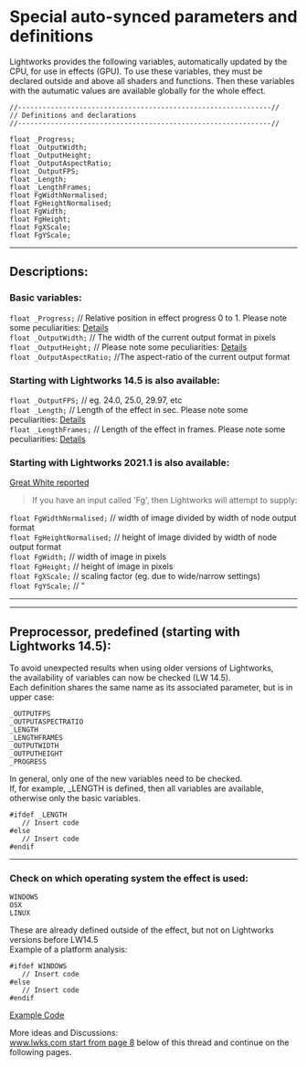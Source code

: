 # Special auto-synced parameters and definitions
Lightworks provides the following variables, automatically updated by the CPU, for use in effects (GPU).
To use these variables, they must be declared outside and above all shaders and functions. Then these variables with the autumatic values are available globally for the whole effect.
``` Code
//--------------------------------------------------------------//
// Definitions and declarations
//--------------------------------------------------------------//

float _Progress;
float _OutputWidth;
float _OutputHeight;
float _OutputAspectRatio;
float _OutputFPS;
float _Length;
float _LengthFrames;
float FgWidthNormalised;  
float FgHeightNormalised;  
float FgWidth;  
float FgHeight;  
float FgXScale;  
float FgYScale;  
```
  
---
  
## Descriptions:
  
### Basic variables:

`float _Progress;`          // Relative position in effect progress 0 to 1. Please note some peculiarities: [Details](_Progress.md)  
`float _OutputWidth;`       // The width of the current output format in pixels  
`float _OutputHeight;`      // Please note some peculiarities: [Details](_OutputHeight.md)  
`float _OutputAspectRatio;` //The aspect-ratio of the current output format  


### Starting with Lightworks 14.5 is also available: 

`float _OutputFPS;`     //  eg. 24.0, 25.0, 29.97, etc  
`float _Length;`        // Length of the effect in sec. Please note some peculiarities: [Details](_Length.md)  
`float _LengthFrames;`  // Length of the effect in frames. Please note some peculiarities: [Details](_Length.md)  
  
  
### Starting with Lightworks 2021.1 is also available: 

[Great White reported](https://www.lwks.com/index.php?option=com_kunena&func=view&catid=12&id=228948&Itemid=81#229128)

> If you have an input called 'Fg', then Lightworks will attempt to supply:

`float FgWidthNormalised;`   // width of image divided by width of node output format  
`float FgHeightNormalised;`  // height of image divided by width of node output format  
`float FgWidth;`             // width of image in pixels  
`float FgHeight;`            // height of image in pixels  
`float FgXScale;`            // scaling factor (eg. due to wide/narrow settings)  
`float FgYScale;`            // "  


---
---

## Preprocessor, predefined (starting with Lightworks 14.5):

To avoid unexpected results when using older versions of Lightworks,  
the availability of variables can now be checked (LW 14.5).  
Each definition shares the same name as its associated parameter, but is in upper case:  
``` Code
_OUTPUTFPS
_OUTPUTASPECTRATIO
_LENGTH
_LENGTHFRAMES
_OUTPUTWIDTH
_OUTPUTHEIGHT
_PROGRESS
```
In general, only one of the new variables need to be checked.  
If, for example, _LENGTH is defined, then all variables are available, otherwise only the basic variables. 
``` Code
#ifdef _LENGTH
   // Insert code
#else
   // Insert code
#endif
```

---

### Check on which operating system the effect is used:
``` Code
WINDOWS
OSX
LINUX
```
These are already defined outside of the effect, but not on Lightworks versions before LW14.5  
Example of a platform analysis:
``` Code
#ifdef WINDOWS
   // Insert code
#else
   // Insert code
#endif
```

[Example Code](../../../Auto-synced_parameters/README.md)

More ideas and Discussions:  
[www.lwks.com start from page 8](https://www.lwks.com/index.php?option=com_kunena&func=view&catid=7&id=143678&limit=15&limitstart=105&Itemid=81#ftop) below of this thread and continue on the following pages.
